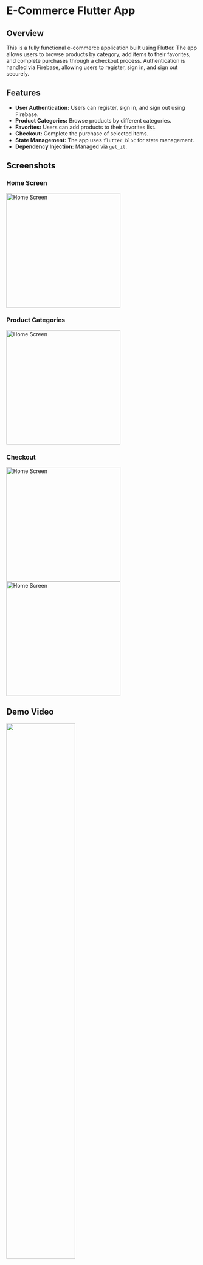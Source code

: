 # E-Commerce Flutter App



## Overview

This is a fully functional e-commerce application built using Flutter. The app allows users to browse products by category, add items to their favorites, and complete purchases through a checkout process. Authentication is handled via Firebase, allowing users to register, sign in, and sign out securely.

## Features

- **User Authentication:** Users can register, sign in, and sign out using Firebase.
- **Product Categories:** Browse products by different categories.
- **Favorites:** Users can add products to their favorites list.
- **Checkout:** Complete the purchase of selected items.
- **State Management:** The app uses `flutter_bloc` for state management.
- **Dependency Injection:** Managed via `get_it`.

## Screenshots

### Home Screen
<img src="https://github.com/user-attachments/assets/f1faeb7e-b1db-4c8c-b0e7-64265c9063a0" alt="Home Screen" width="300"/>

### Product Categories
<img src="https://github.com/user-attachments/assets/e44636e4-1522-4212-87be-0fc74c97d6bc" alt="Home Screen" width="300"/>

### Checkout
<img src="https://github.com/user-attachments/assets/04e89969-c471-474a-a870-43000869fddf" alt="Home Screen" width="300"/>
<img src="https://github.com/user-attachments/assets/62bc6e41-09c2-440d-9fe5-c4e01532d6ef" alt="Home Screen" width="300"/>

## Demo Video
<div align="left">
      <a href="https://www.youtube.com/watch?v=K0b-hCk_vV8">
         <img src="https://github.com/user-attachments/assets/f1faeb7e-b1db-4c8c-b0e7-64265c9063a0" style="width:60%;">
      </a>
</div>
## Packages Used

- **`firebase_auth:`** Firebase Authentication for handling user sign-in, sign-out, and registration.
- **`firebase_core:`** Core Firebase SDK for initializing Firebase in your Flutter app.
- **`cloud_firestore:`** Cloud Firestore for storing and retrieving product and user data.
- **`flutter_svg:`** To render SVG images in the app.
- **`flutter_bloc:`** For state management, providing separation between business logic and UI.
- **`dartz:`** For functional programming in Dart.
- **`get_it:`** Dependency injection for managing app-wide instances and services.

## Installation

1. Clone the repository:
    ```bash
    git clone https://github.com/Ahmed811/markety-flutter-ecommerce.git
    ```
2. Navigate to the project directory:
    ```bash
    cd e-commerce-flutter-app
    ```
3. Install dependencies:
    ```bash
    flutter pub get
    ```
4. Run the app:
    ```bash
    flutter run
    ```

## Getting Started

To get started with this project, you'll need to configure your Firebase project. Follow the official [Firebase Setup Guide](https://firebase.google.com/docs/flutter/setup) to set up Firebase for iOS and Android.

## Contribution

Contributions are welcome! Please feel free to submit a Pull Request.

## License

This project is licensed under the MIT License - see the [LICENSE](LICENSE) file for details.

---

Happy Coding! 😊
